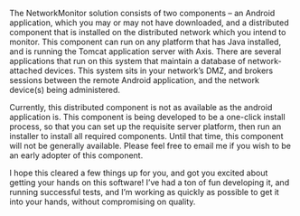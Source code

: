 The NetworkMonitor solution consists of two components – an Android application, which you may or may not have downloaded, and a distributed component that is installed on the distributed network which you intend to monitor. This component can run on any platform that has Java installed, and is running the Tomcat application server with Axis. There are several applications that run on this system that maintain a database of network-attached devices. This system sits in your network’s DMZ, and brokers sessions between the remote Android application, and the network device(s) being administered.

Currently, this distributed component is not as available as the android application is. This component is being developed to be a one-click install process, so that you can set up the requisite server platform, then run an installer to install all required components. Until that time, this component will not be generally available. Please feel free to email me if you wish to be an early adopter of this component.

I hope this cleared a few things up for you, and got you excited about getting your hands on this software! I’ve had a ton of fun developing it, and running successful tests, and I’m working as quickly as possible to get it into your hands, without compromising on quality.